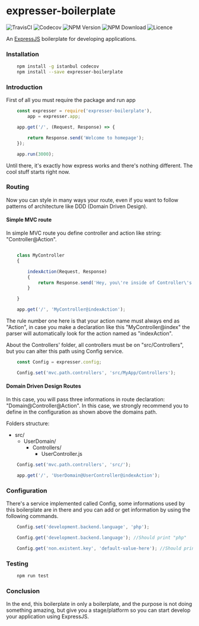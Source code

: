 # expresser-boilerplate
![TravisCI](https://api.travis-ci.org/vinyguedess/expresser-boilerplate.svg?branch=master)
![Codecov](https://img.shields.io/codecov/c/github/vinyguedess/expresser-boilerplate.svg)
![NPM Version](https://img.shields.io/npm/v/expresser-boilerplate.svg)
![NPM Download](https://img.shields.io/npm/dt/expresser-boilerplate.svg)
![Licence](https://img.shields.io/npm/l/expresser-boilerplate.svg)

An [ExpressJS](https://npmjs.com/package/express) boilerplate for developing applications.

### Installation
```bash
    npm install -g istanbul codecov
    npm install --save expresser-boilerplate
```

### Introduction
First of all you must require the package and run app
```javascript
    const expresser = require('expresser-boilerplate'),
        app = expresser.app;

    app.get('/', (Request, Response) => {

        return Response.send('Welcome to homepage');
    });

    app.run(3000);
```

Until there, it's exactly how express works and there's nothing different.
The cool stuff starts right now.

### Routing
Now you can style in many ways your route, even if you want to follow patterns of architecture like DDD (Domain Driven Design).

#### Simple MVC route
In simple MVC route you define controller and action like string: "Controller@Action".
```javascript

    class MyController
    {

        indexAction(Request, Response)
        {
            return Response.send('Hey, you\'re inside of Controller\'s Action');
        }

    }

    app.get('/', 'MyController@indexAction');
```
The rule number one here is that your action name must always end as "Action", in case you make a declaration like this "MyController@index" the parser will automatically look for the action named as "indexAction".

About the Controllers' folder, all controllers must be on "src/Controllers", but you can alter this path using Config service.
```javascript
    const Config = expresser.config;

    Config.set('mvc.path.controllers', 'src/MyApp/Controllers');
```

#### Domain Driven Design Routes
In this case, you will pass three informations in route declaration: "Domain@Controller@Action". In this case, we strongly recommend you to define in the configuration as shown above the domains path.

Folders structure:
- src/
    - UserDomain/
        - Controllers/
            - UserController.js

```javascript
    Config.set('mvc.path.controllers', 'src/');

    app.get('/', 'UserDomain@UserController@indexAction');
```

### Configuration
There's a service implemented called Config, some informations used by this boilerplate are in there and you can add or get information by using the following commands.
```javascript
    Config.set('development.backend.language', 'php');

    Config.get('development.backend.language'); //Should print "php"

    Config.get('non.existent.key', 'default-value-here'); //Should print "default-value-here"
```

### Testing
```bash
    npm run test
```

### Conclusion
In the end, this boilerplate in only a boilerplate, and the purpose is not doing something amazing, but give you a stage/platform so you can start develop your application using ExpressJS.